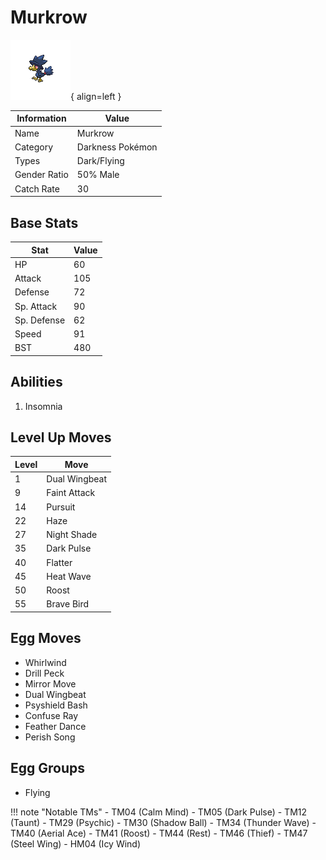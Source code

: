 # Murkrow

![Murkrow](../images/pokemon/198.png){ align=left }

| Information | Value |
|------------|--------|
| Name | Murkrow |
| Category | Darkness Pokémon |
| Types | Dark/Flying |
| Gender Ratio | 50% Male |
| Catch Rate | 30 |

## Base Stats

| Stat | Value |
|------|-------|
| HP | 60 |
| Attack | 105 |
| Defense | 72 |
| Sp. Attack | 90 |
| Sp. Defense | 62 |
| Speed | 91 |
| BST | 480 |

## Abilities
1. Insomnia

## Level Up Moves
| Level | Move |
|-------|------|
| 1 | Dual Wingbeat |
| 9 | Faint Attack |
| 14 | Pursuit |
| 22 | Haze |
| 27 | Night Shade |
| 35 | Dark Pulse |
| 40 | Flatter |
| 45 | Heat Wave |
| 50 | Roost |
| 55 | Brave Bird |

## Egg Moves
- Whirlwind
- Drill Peck
- Mirror Move
- Dual Wingbeat
- Psyshield Bash
- Confuse Ray
- Feather Dance
- Perish Song

## Egg Groups
- Flying

!!! note "Notable TMs"
    - TM04 (Calm Mind)
    - TM05 (Dark Pulse)
    - TM12 (Taunt)
    - TM29 (Psychic)
    - TM30 (Shadow Ball)
    - TM34 (Thunder Wave)
    - TM40 (Aerial Ace)
    - TM41 (Roost)
    - TM44 (Rest)
    - TM46 (Thief)
    - TM47 (Steel Wing)
    - HM04 (Icy Wind)
